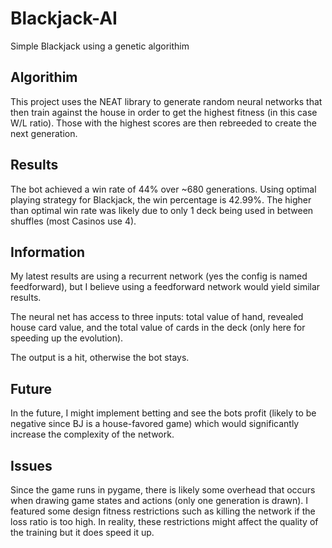 # Blackjack-AI
Simple Blackjack using a genetic algorithim

## Algorithim
This project uses the NEAT library to generate random neural networks that then train against the house in order to get the highest fitness (in this case W/L ratio). 
Those with the highest scores are then rebreeded to create the next generation.

## Results
The bot achieved a win rate of 44% over ~680 generations. Using optimal playing strategy for Blackjack, the win percentage is 42.99%. The higher than optimal win rate was likely due to only 1 deck being used in between shuffles (most Casinos use 4).

## Information
My latest results are using a recurrent network (yes the config is named feedforward), but I believe using a feedforward network would yield similar results.

The neural net has access to three inputs: total value of hand, revealed house card value, and the total value of cards in the deck (only here for speeding up the evolution).

The output is a hit, otherwise the bot stays.

## Future
In the future, I might implement betting and see the bots profit (likely to be negative since BJ is a house-favored game) which would significantly increase the complexity of the network.

## Issues
Since the game runs in pygame, there is likely some overhead that occurs when drawing game states and actions (only one generation is drawn). 
I featured some design fitness restrictions such as killing the network if the loss ratio is too high. In reality, these restrictions might affect the quality of the training but it does speed it up.
